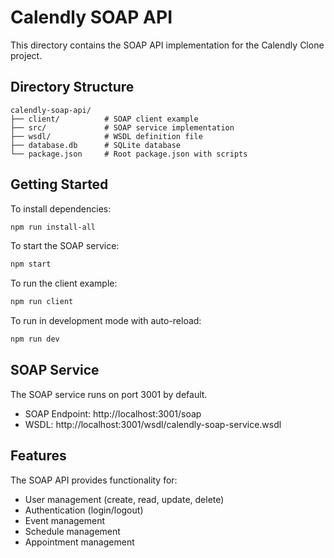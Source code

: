 # Calendly SOAP API

This directory contains the SOAP API implementation for the Calendly Clone project.

## Directory Structure

```
calendly-soap-api/
├── client/          # SOAP client example
├── src/             # SOAP service implementation
├── wsdl/            # WSDL definition file
├── database.db      # SQLite database
└── package.json     # Root package.json with scripts
```

## Getting Started

To install dependencies:

```bash
npm run install-all
```

To start the SOAP service:

```bash
npm start
```

To run the client example:

```bash
npm run client
```

To run in development mode with auto-reload:

```bash
npm run dev
```

## SOAP Service

The SOAP service runs on port 3001 by default.
- SOAP Endpoint: http://localhost:3001/soap
- WSDL: http://localhost:3001/wsdl/calendly-soap-service.wsdl

## Features

The SOAP API provides functionality for:
- User management (create, read, update, delete)
- Authentication (login/logout)
- Event management
- Schedule management
- Appointment management
